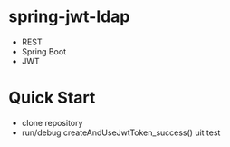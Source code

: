 # spring-jwt-ldap
* REST
* Spring Boot
* JWT


# Quick Start
* clone repository
* run/debug createAndUseJwtToken_success() uit test
